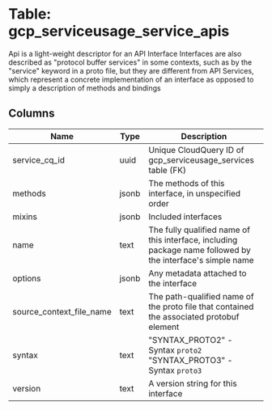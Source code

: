 
# Table: gcp_serviceusage_service_apis
Api is a light-weight descriptor for an API Interface Interfaces are also described as "protocol buffer services" in some contexts, such as by the "service" keyword in a proto file, but they are different from API Services, which represent a concrete implementation of an interface as opposed to simply a description of methods and bindings
## Columns
| Name        | Type           | Description  |
| ------------- | ------------- | -----  |
|service_cq_id|uuid|Unique CloudQuery ID of gcp_serviceusage_services table (FK)|
|methods|jsonb|The methods of this interface, in unspecified order|
|mixins|jsonb|Included interfaces|
|name|text|The fully qualified name of this interface, including package name followed by the interface's simple name|
|options|jsonb|Any metadata attached to the interface|
|source_context_file_name|text|The path-qualified name of the proto file that contained the associated protobuf element|
|syntax|text|"SYNTAX_PROTO2" - Syntax `proto2`   "SYNTAX_PROTO3" - Syntax `proto3`|
|version|text|A version string for this interface|
